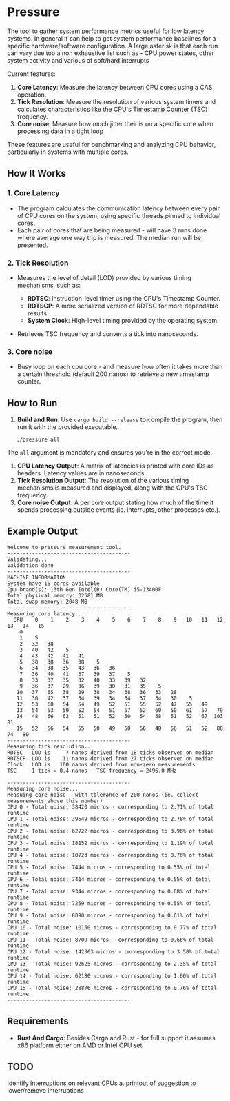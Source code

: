 # Pressure
The tool to gather system performance metrics useful for low latency systems.
In general it can help to get system performance baselines for a specific hardware/software configuration.
A large asterisk is that each run can vary due too a non exhaustive list such as - CPU power states, other system activity and various of soft/hard interrupts

Current features:
1. **Core Latency**: Measure the latency between CPU cores using a CAS operation.
2. **Tick Resolution**: Measure the resolution of various system timers and calculates characteristics like the CPU's Timestamp Counter (TSC) frequency.
3. **Core noise**: Measure how much jitter their is on a specific core when processing data in a tight loop

These features are useful for benchmarking and analyzing CPU behavior, particularly in systems with multiple cores.
## How It Works
### 1. **Core Latency**
- The program calculates the communication latency between every pair of CPU cores on the system, using specific threads pinned to individual cores.
- Each pair of cores that are being measured - will have 3 runs done where average one way trip is measured. The median run will be presented.

### 2. **Tick Resolution**
- Measures the level of detail (LOD) provided by various timing mechanisms, such as:
    - **RDTSC**: Instruction-level timer using the CPU's Timestamp Counter.
    - **RDTSCP**: A more serialized version of RDTSC for more dependable results.
    - **System Clock**: High-level timing provided by the operating system.

- Retrieves TSC frequency and converts a tick into nanoseconds.

### 3. **Core noise**
- Busy loop on each cpu core - and measure how often it takes more than a certain threshold (default 200 nanos) to retrieve a new timestamp counter.

## How to Run
1. **Build and Run**: Use `cargo build --release` to compile the program, then run it with the provided executable.
```
   ./pressure all
```
The `all` argument is mandatory and ensures you're in the correct mode.
1. **CPU Latency Output**: A matrix of latencies is printed with core IDs as headers. Latency values are in nanoseconds.
2. **Tick Resolution Output**: The resolution of the various timing mechanisms is measured and displayed, along with the CPU's TSC frequency.
3. **Core noise Output**: A per core output stating how much of the time it spends processing outside events (ie. interrupts, other processes etc.).

## Example Output
```
Welcome to pressure measurement tool.
----------------------------------------
Validating...
Validation done
----------------------------------------
MACHINE INFORMATION
System have 16 cores available
Cpu brand(s): 13th Gen Intel(R) Core(TM) i5-13400F
Total physical memory: 32581 MB
Total swap memory: 2048 MB
----------------------------------------
Measuring core latency...
  CPU    0    1    2    3    4    5    6    7    8    9   10   11   12   13   14   15
    0
    1    5
    2   32   38
    3   40   42    5
    4   43   42   41   41
    5   38   38   36   38    5
    6   34   38   35   43   36   36
    7   36   40   41   37   39   37    5
    8   33   37   35   32   40   33   39   32
    9   36   37   29   36   39   30   31   35    5
   10   37   35   38   29   38   34   38   36   33   28
   11   30   42   37   34   39   34   34   37   34   30    5
   12   53   68   54   54   49   52   51   55   52   47   55   49
   13   54   53   59   52   54   51   57   52   60   50   61   57   79
   14   48   66   62   51   51   52   50   54   58   51   52   67  103   81
   15   52   56   54   55   50   49   50   56   48   56   51   52   88   74   80
----------------------------------------
Measuring tick resolution...
RDTSC   LOD is     7 nanos derived from 18 ticks observed on median
RDTSCP  LOD is    11 nanos derived from 27 ticks observed on median
Clock   LOD is   100 nanos derived from non-zero measurements
TSC     1 tick = 0.4 nanos - TSC frequency = 2496.0 MHz

----------------------------------------
Measuring core noise...
Measuing core noise - with tolerance of 200 nanos (ie. collect measurements above this number)
CPU 0 - Total noise: 38420 micros - corresponding to 2.71% of total runtime
CPU 1 - Total noise: 39549 micros - corresponding to 2.78% of total runtime
CPU 2 - Total noise: 62722 micros - corresponding to 3.96% of total runtime
CPU 3 - Total noise: 18152 micros - corresponding to 1.19% of total runtime
CPU 4 - Total noise: 10723 micros - corresponding to 0.76% of total runtime
CPU 5 - Total noise: 7444 micros - corresponding to 0.55% of total runtime
CPU 6 - Total noise: 7414 micros - corresponding to 0.55% of total runtime
CPU 7 - Total noise: 9344 micros - corresponding to 0.68% of total runtime
CPU 8 - Total noise: 7259 micros - corresponding to 0.55% of total runtime
CPU 9 - Total noise: 8090 micros - corresponding to 0.61% of total runtime
CPU 10 - Total noise: 10150 micros - corresponding to 0.77% of total runtime
CPU 11 - Total noise: 8709 micros - corresponding to 0.66% of total runtime
CPU 12 - Total noise: 142363 micros - corresponding to 3.50% of total runtime
CPU 13 - Total noise: 92625 micros - corresponding to 2.35% of total runtime
CPU 14 - Total noise: 62180 micros - corresponding to 1.60% of total runtime
CPU 15 - Total noise: 28876 micros - corresponding to 0.76% of total runtime
----------------------------------------

```
## Requirements
- **Rust And Cargo**: Besides Cargo and Rust - for full support it assumes x86 platform either on AMD or Intel CPU set 

## TODO

Identify interruptions on relevant CPUs
    a. printout of suggestion to lower/remove interruptions
